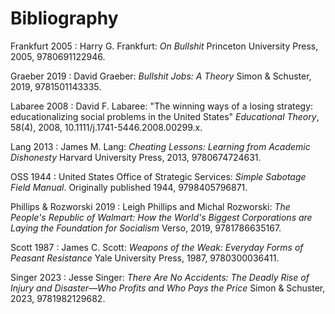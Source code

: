 # Bibliography

<span id="Frankfurt2005">Frankfurt 2005</span>
:   Harry G. Frankfurt:
    *On Bullshit*
    Princeton University Press,
    2005,
    9780691122946.

<span id="Graeber2019">Graeber 2019</span>
:   David Graeber:
    *Bullshit Jobs: A Theory*
    Simon & Schuster,
    2019,
    9781501143335.

<span id="Labaree2008">Labaree 2008</span>
:   David F. Labaree:
    "The winning ways of a losing strategy: educationalizing social problems in the United States"
    *Educational Theory*,
    58(4),
    2008,
    10.1111/j.1741-5446.2008.00299.x.

<span id="Lang2013">Lang 2013</span>
:   James M. Lang:
    *Cheating Lessons: Learning from Academic Dishonesty*
    Harvard University Press,
    2013,
    9780674724631.

<span id="OSS1944">OSS 1944</span>
:   United States Office of Strategic Services:
    *Simple Sabotage Field Manual*.
    Originally published 1944,
    9798405796871.

<span id="Phillips2019">Phillips & Rozworski 2019</span>
:   Leigh Phillips and Michal Rozworski:
    *The People's Republic of Walmart: How the World's Biggest Corporations are Laying the Foundation for Socialism*
    Verso,
    2019,
    9781786635167.

<span id="Scott1987">Scott 1987</span>
:   James C. Scott:
    *Weapons of the Weak: Everyday Forms of Peasant Resistance*
    Yale University Press,
    1987,
    9780300036411.

<span id="Singer2023">Singer 2023</span>
:   Jesse Singer:
    *There Are No Accidents: The Deadly Rise of Injury and Disaster—Who Profits and Who Pays the Price*
    Simon & Schuster,
    2023,
    9781982129682.
